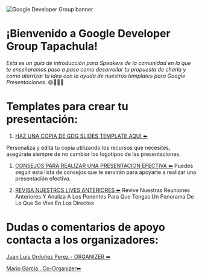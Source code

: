 ![Google Developer Group banner](https://pbs.twimg.com/profile_banners/1600518426224693249/1670428495/1500x500)

# ¡Bienvenido a Google Developer Group Tapachula!

*Esta es un guía de introducción para Speakers de la  comunidad en la que te enseñaremos paso a paso como desarrollar tu propuesta de charla y como  aterrizar tu idea con la ayuda de nuestros templates para Google Presentaciones.* 😃🙌🙌✨


# Templates para crear tu presentación:

 1.  [HAZ UNA COPIA DE  GDG SLIDES TEMPLATE AQUI ⬅](https://docs.google.com/presentation/d/1aW-NJabpbYZgoCdb7HS_YmbPuZwPNRUnuTvl-UpMKNU/edit?resourcekey=0-9Bqk9JC_SBcKQl8jSa042w#slide=id.g2560d76071_8_12)

Personaliza y edita tu copia utilizando los recursos que necesites, asegúrate siempre de no cambiar los logotipos de las presentaciones.

 1. [CONSEJOS PARA REALIZAR UNA PRESENTACION EFECTIVA ⬅](https://eservicioseducativos.com/blog/consejos-para-presentaciones-efectivas/)
Puedes seguir esta lista de consejos que te servirán para apoyarte a realizar una presentación efectiva.

 2. [REVISA NUESTROS LIVES ANTERIORES ⬅](https://youtube.com/@gdgtapachula)
Revive Nuestras Reuniones Anteriores Y Analiza A Los Ponentes Para Que Tengas Un Panorama De Lo Que Se Vive En Los Directos
# Dudas o comentarios de apoyo contacta a los organizadores: 

[Juan Luis Ordoñez Perez - ORGANIZER ⬅](https://www.instagram.com/elingejuanmx/)

[Mario García . Co-Organizer⬅](https://www.instagram.com/mariog.dev/)

